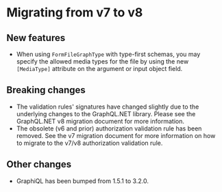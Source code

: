 # Migrating from v7 to v8

## New features

- When using `FormFileGraphType` with type-first schemas, you may specify the allowed media
  types for the file by using the new `[MediaType]` attribute on the argument or input object field.

## Breaking changes

- The validation rules' signatures have changed slightly due to the underlying changes to the
  GraphQL.NET library.  Please see the GraphQL.NET v8 migration document for more information.
- The obsolete (v6 and prior) authorization validation rule has been removed.  See the v7 migration
  document for more information on how to migrate to the v7/v8 authorization validation rule.

## Other changes

- GraphiQL has been bumped from 1.5.1 to 3.2.0.
